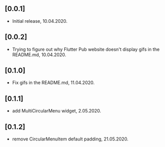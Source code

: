 ## [0.0.1]
- Initial release, 10.04.2020.

## [0.0.2]
- Trying to figure out why Flutter Pub website doesn't display gifs in the README.md, 10.04.2020.

## [0.1.0]
- Fix gifs in the README.md, 11.04.2020.

## [0.1.1]
- add MultiCircularMenu widget, 2.05.2020.

## [0.1.2]
- remove CircularMenuItem default padding, 21.05.2020.